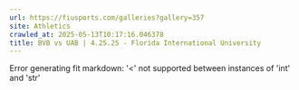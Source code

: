```yaml
---
url: https://fiusports.com/galleries?gallery=357
site: Athletics
crawled_at: 2025-05-13T10:17:16.046378
title: BVB vs UAB | 4.25.25 - Florida International University
---
```


Error generating fit markdown: '<' not supported between instances of 'int' and 'str'